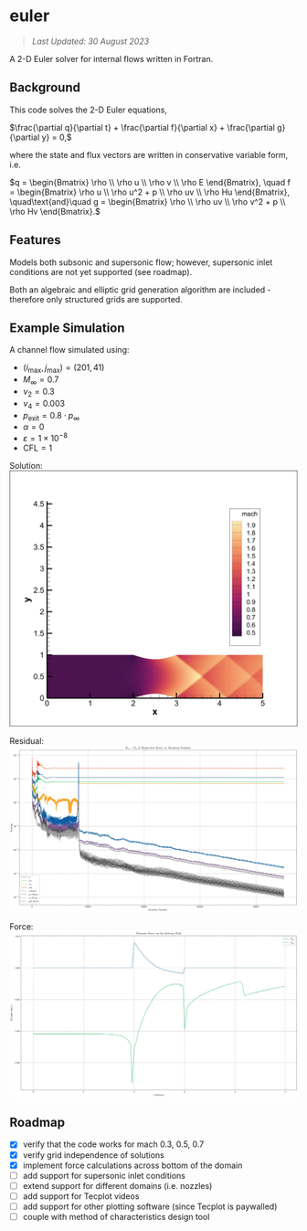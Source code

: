 # euler

> *Last Updated: 30 August 2023*

A 2-D Euler solver for internal flows written in Fortran.

## Background

This code solves the 2-D Euler equations,

$\frac{\partial q}{\partial t} + \frac{\partial f}{\partial x} + \frac{\partial g}{\partial y} = 0,$

where the state and flux vectors are written in conservative variable form, i.e.

$q = \begin{Bmatrix} \rho \\ \rho u \\ \rho v \\ \rho E \end{Bmatrix}, \quad
f = \begin{Bmatrix} \rho u \\ \rho u^2 + p \\ \rho uv \\ \rho Hu \end{Bmatrix}, \quad\text{and}\quad
g = \begin{Bmatrix} \rho \\ \rho uv \\ \rho v^2 + p \\ \rho Hv \end{Bmatrix}.$

## Features

Models both subsonic and supersonic flow; however, supersonic inlet conditions are not yet supported (see roadmap).

Both an algebraic and elliptic grid generation algorithm are included - therefore only structured grids are supported.

## Example Simulation

A channel flow simulated using:

- $(i_\text{max}, j_\text{max}) = (201, 41)$
- $M_\infty = 0.7$
- $\nu_2 = 0.3$
- $\nu_4 = 0.003$
- $p_\text{exit} = 0.8\cdot{}p_\infty$
- $\alpha = 0$
- $\varepsilon = 1\times10^{-8}$
- $\text{CFL} = 1$

Solution:
![example solution](img/sol.webp)

Residual:
![example residual](img/res.webp)

Force:
![example force](img/frc.webp)

## Roadmap

- [x] verify that the code works for mach 0.3, 0.5, 0.7
- [x] verify grid independence of solutions
- [x] implement force calculations across bottom of the domain
- [ ] add support for supersonic inlet conditions
- [ ] extend support for different domains (i.e. nozzles)
- [ ] add support for Tecplot videos
- [ ] add support for other plotting software (since Tecplot is paywalled)
- [ ] couple with method of characteristics design tool
